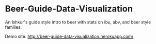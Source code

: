 Beer-Guide-Data-Visualization
=============================

An Ishkur's guide style intro to beer with stats on ibu, abv, and beer style families.


Demo site:
http://beer-guide-data-visualization.herokuapp.com/
